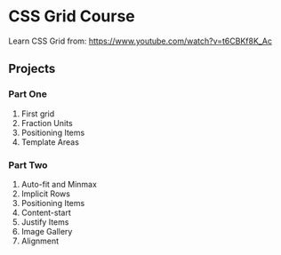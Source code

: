 # CSS Grid Course

Learn CSS Grid from: https://www.youtube.com/watch?v=t6CBKf8K_Ac

## Projects
### Part One
1. First grid
2. Fraction Units
3. Positioning Items
4. Template Areas

### Part Two
1. Auto-fit and Minmax
2. Implicit Rows
3. Positioning Items
4. Content-start
5. Justify Items
6. Image Gallery
7. Alignment
